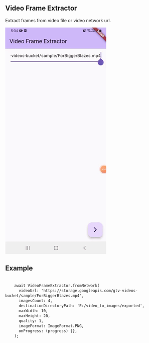 
## Video Frame Extractor

Extract frames from video file or video network url.

![Sample](https://github.com/punit1111/video_frame_extractor/blob/main/doc/preview.gif)


## Example

```

    await VideoFrameExtractor.fromNetwork(
      videoUrl: 'https://storage.googleapis.com/gtv-videos-bucket/sample/ForBiggerBlazes.mp4',
      imagesCount: 4,
      destinationDirectoryPath: 'E:/video_to_images/exported',
      maxWidth: 10,
      maxHeight: 20,
      quality: 1,
      imageFormat: ImageFormat.PNG,
      onProgress: (progress) {},
    );
    
```
